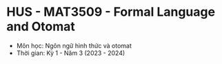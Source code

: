 # HUS - MAT3509 - Formal Language and Otomat 

- Môn học: Ngôn ngữ hình thức và otomat
- Thời gian: Kỳ 1 - Năm 3 (2023 - 2024)
